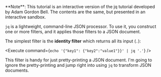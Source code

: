 <script>
import Link from "components/Link.svelte";
import Alert from "components/Alert.svelte";
import Execute from "components/Execute.svelte";
</script>

<Alert>
	**Note**: This tutorial is an interactive version of the <Link href="https://earthly.dev/blog/jq-select/">jq tutorial</Link> developed by <Link href="https://adamgordonbell.com/">Adam Gordon Bell</Link>. The contents are the same, but presented in an interactive sandbox.
</Alert>

`jq` is a lightweight, command-line JSON processor. To use it, you construct one or more filters, and it applies those filters to a JSON document.

The simplest filter is the **identity filter** which returns all its input (`.`):

<Execute command={`echo '{"key1": {"key2":"value1"}}' | jq '.'`} />

This filter is handy for just pretty-printing a JSON document. I'm going to ignore the pretty-printing and jump right into using `jq` to transform JSON documents.
